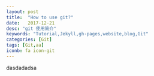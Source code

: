```yaml
---
layout: post
title:  "How to use git?"
date:   2017-12-21
desc: "git 使用简介"
keywords: "Tutorial,Jekyll,gh-pages,website,blog,Git"
categories: [Git]
tags: [Git,aa]
iconb: fa icon-git
---
```

dasdadadsa